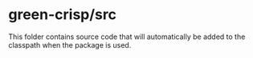 # green-crisp/src

This folder contains source code that will automatically be added to the classpath when
the package is used.
